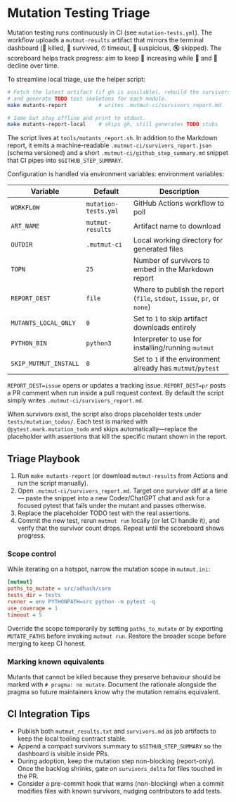 # Mutation Testing Triage

Mutation testing runs continuously in CI (see `mutation-tests.yml`). The
workflow uploads a `mutmut-results` artifact that mirrors the terminal
dashboard (🎉 killed, 🫥 survived, ⏰ timeout, 🙁 suspicious, 🔇 skipped).
The scoreboard helps track progress: aim to keep 🎉 increasing while 🫥 and
🙁 decline over time.

To streamline local triage, use the helper script:

```bash
# Fetch the latest artifact (if gh is available), rebuild the survivors report,
# and generate TODO test skeletons for each module.
make mutants-report          # writes .mutmut-ci/survivors_report.md

# Same but stay offline and print to stdout.
make mutants-report-local    # skips gh, still generates TODO stubs
```

The script lives at `tools/mutants_report.sh`. In addition to the Markdown
report, it emits a machine-readable `.mutmut-ci/survivors_report.json` (schema
versioned) and a short `.mutmut-ci/github_step_summary.md` snippet that CI
pipes into `$GITHUB_STEP_SUMMARY`.

Configuration is handled via environment variables:
environment variables:

| Variable | Default | Description |
| --- | --- | --- |
| `WORKFLOW` | `mutation-tests.yml` | GitHub Actions workflow to poll |
| `ART_NAME` | `mutmut-results` | Artifact name to download |
| `OUTDIR` | `.mutmut-ci` | Local working directory for generated files |
| `TOPN` | `25` | Number of survivors to embed in the Markdown report |
| `REPORT_DEST` | `file` | Where to publish the report (`file`, `stdout`, `issue`, `pr`, or `none`) |
| `MUTANTS_LOCAL_ONLY` | `0` | Set to `1` to skip artifact downloads entirely |
| `PYTHON_BIN` | `python3` | Interpreter to use for installing/running `mutmut` |
| `SKIP_MUTMUT_INSTALL` | `0` | Set to `1` if the environment already has `mutmut`/`pytest` |

`REPORT_DEST=issue` opens or updates a tracking issue. `REPORT_DEST=pr` posts a
PR comment when run inside a pull request context. By default the script simply
writes `.mutmut-ci/survivors_report.md`.

When survivors exist, the script also drops placeholder tests under
`tests/mutation_todos/`. Each test is marked with `@pytest.mark.mutation_todo`
and skips automatically—replace the placeholder with assertions that kill the
specific mutant shown in the report.

## Triage Playbook

1. Run `make mutants-report` (or download `mutmut-results` from Actions and run
   the script manually).
2. Open `.mutmut-ci/survivors_report.md`. Target one survivor diff at a time—
   paste the snippet into a new Codex/ChatGPT chat and ask for a focused
   pytest that fails under the mutant and passes otherwise.
3. Replace the placeholder TODO test with the real assertions.
4. Commit the new test, rerun `mutmut run` locally (or let CI handle it), and
   verify that the survivor count drops. Repeat until the scoreboard shows
   progress.

### Scope control

While iterating on a hotspot, narrow the mutation scope in `mutmut.ini`:

```ini
[mutmut]
paths_to_mutate = src/adhash/core
tests_dir = tests
runner = env PYTHONPATH=src python -m pytest -q
use_coverage = 1
timeout = 5
```

Override the scope temporarily by setting `paths_to_mutate` or by exporting
`MUTATE_PATHS` before invoking `mutmut run`. Restore the broader scope before
merging to keep CI honest.

### Marking known equivalents

Mutants that cannot be killed because they preserve behaviour should be marked
with `# pragma: no mutate`. Document the rationale alongside the pragma so
future maintainers know why the mutation remains equivalent.

## CI Integration Tips

- Publish both `mutmut_results.txt` and `survivors.md` as job artifacts to
  keep the local tooling contract stable.
- Append a compact survivors summary to `$GITHUB_STEP_SUMMARY` so the dashboard
  is visible inside PRs.
- During adoption, keep the mutation step non-blocking (report-only). Once the
  backlog shrinks, gate on `survivors_delta` for files touched in the PR.
- Consider a pre-commit hook that warns (non-blocking) when a commit modifies
  files with known survivors, nudging contributors to add tests.
